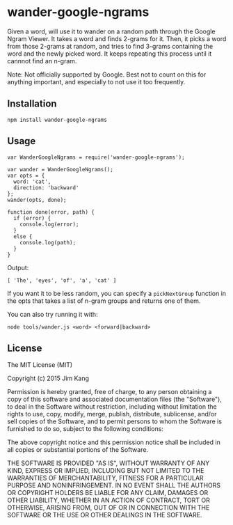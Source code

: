 wander-google-ngrams
==================

Given a word, will use it to wander on a random path through the Google Ngram Viewer. It takes a word and finds 2-grams for it. Then, it picks a word from those 2-grams at random, and tries to find 3-grams containing the word and the newly picked word. It keeps repeating this process until it cannnot find an n-gram.

Note: Not officially supported by Google. Best not to count on this for anything important, and especially to not use it too frequently.

Installation
------------

    npm install wander-google-ngrams

Usage
-----

    var WanderGoogleNgrams = require('wander-google-ngrams');

    var wander = WanderGoogleNgrams();
    var opts = {
      word: 'cat',
      direction: 'backward'
    };
    wander(opts, done);

    function done(error, path) {
      if (error) {
        console.log(error);
      }
      else {
        console.log(path);
      }
    }

Output:
    
    [ 'The', 'eyes', 'of', 'a', 'cat' ]

If you want it to be less random, you can specify a `pickNextGroup` function in the opts that takes a list of n-gram groups and returns one of them.

You can also try running it with:

    node tools/wander.js <word> <forward|backward>

License
-------

The MIT License (MIT)

Copyright (c) 2015 Jim Kang

Permission is hereby granted, free of charge, to any person obtaining a copy
of this software and associated documentation files (the "Software"), to deal
in the Software without restriction, including without limitation the rights
to use, copy, modify, merge, publish, distribute, sublicense, and/or sell
copies of the Software, and to permit persons to whom the Software is
furnished to do so, subject to the following conditions:

The above copyright notice and this permission notice shall be included in
all copies or substantial portions of the Software.

THE SOFTWARE IS PROVIDED "AS IS", WITHOUT WARRANTY OF ANY KIND, EXPRESS OR
IMPLIED, INCLUDING BUT NOT LIMITED TO THE WARRANTIES OF MERCHANTABILITY,
FITNESS FOR A PARTICULAR PURPOSE AND NONINFRINGEMENT. IN NO EVENT SHALL THE
AUTHORS OR COPYRIGHT HOLDERS BE LIABLE FOR ANY CLAIM, DAMAGES OR OTHER
LIABILITY, WHETHER IN AN ACTION OF CONTRACT, TORT OR OTHERWISE, ARISING FROM,
OUT OF OR IN CONNECTION WITH THE SOFTWARE OR THE USE OR OTHER DEALINGS IN
THE SOFTWARE.
